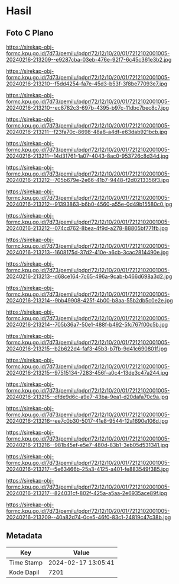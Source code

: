 # Hasil

## Foto C Plano

https://sirekap-obj-formc.kpu.go.id/7d73/pemilu/pdpr/72/12/10/20/01/7212102001005-20240216-213209--e9287cba-03eb-476e-92f7-6c45c361e3b2.jpg

https://sirekap-obj-formc.kpu.go.id/7d73/pemilu/pdpr/72/12/10/20/01/7212102001005-20240216-213210--f5dd4254-fa7e-45d3-b53f-3f8be77093e7.jpg

https://sirekap-obj-formc.kpu.go.id/7d73/pemilu/pdpr/72/12/10/20/01/7212102001005-20240216-213210--ec8782c3-697b-4395-b97c-11dbc7bec8c7.jpg

https://sirekap-obj-formc.kpu.go.id/7d73/pemilu/pdpr/72/12/10/20/01/7212102001005-20240216-213211--f23fa70c-8698-48a8-a4df-e63dab921bcb.jpg

https://sirekap-obj-formc.kpu.go.id/7d73/pemilu/pdpr/72/12/10/20/01/7212102001005-20240216-213211--14d31761-1a07-4043-8ac0-953726c8d34d.jpg

https://sirekap-obj-formc.kpu.go.id/7d73/pemilu/pdpr/72/12/10/20/01/7212102001005-20240216-213212--705b679e-2e66-41b7-9448-f2d0213356f3.jpg

https://sirekap-obj-formc.kpu.go.id/7d73/pemilu/pdpr/72/12/10/20/01/7212102001005-20240216-213212--91393863-b6b0-4560-a55e-0d49b15580c0.jpg

https://sirekap-obj-formc.kpu.go.id/7d73/pemilu/pdpr/72/12/10/20/01/7212102001005-20240216-213212--074cd762-8bea-4f9d-a278-88805bf771fb.jpg

https://sirekap-obj-formc.kpu.go.id/7d73/pemilu/pdpr/72/12/10/20/01/7212102001005-20240216-213213--1608175d-37d2-410e-a6cb-3cac2814490e.jpg

https://sirekap-obj-formc.kpu.go.id/7d73/pemilu/pdpr/72/12/10/20/01/7212102001005-20240216-213213--d68ce164-7c65-496a-9cab-b466d698a3d2.jpg

https://sirekap-obj-formc.kpu.go.id/7d73/pemilu/pdpr/72/12/10/20/01/7212102001005-20240216-213214--9bb49908-425f-4b00-b8aa-55b2db5c0e2e.jpg

https://sirekap-obj-formc.kpu.go.id/7d73/pemilu/pdpr/72/12/10/20/01/7212102001005-20240216-213214--705b36a7-50e1-488f-b492-5fc767f00c5b.jpg

https://sirekap-obj-formc.kpu.go.id/7d73/pemilu/pdpr/72/12/10/20/01/7212102001005-20240216-213215--b2b622d4-faf3-45b3-b7fb-9d41c690801f.jpg

https://sirekap-obj-formc.kpu.go.id/7d73/pemilu/pdpr/72/12/10/20/01/7212102001005-20240216-213215--97515134-7283-456f-a0c4-13de3c47a244.jpg

https://sirekap-obj-formc.kpu.go.id/7d73/pemilu/pdpr/72/12/10/20/01/7212102001005-20240216-213215--dfde9d6c-a9e7-43ba-9ea1-d20dafa70c9a.jpg

https://sirekap-obj-formc.kpu.go.id/7d73/pemilu/pdpr/72/12/10/20/01/7212102001005-20240216-213216--ee7c0b30-5017-41e8-9544-12a1690e106d.jpg

https://sirekap-obj-formc.kpu.go.id/7d73/pemilu/pdpr/72/12/10/20/01/7212102001005-20240216-213216--981b45ef-e5e7-480d-83b1-3eb05d531341.jpg

https://sirekap-obj-formc.kpu.go.id/7d73/pemilu/pdpr/72/12/10/20/01/7212102001005-20240216-213217--5e63466b-25a3-4125-a401-fe883549f385.jpg

https://sirekap-obj-formc.kpu.go.id/7d73/pemilu/pdpr/72/12/10/20/01/7212102001005-20240216-213217--824031cf-802f-425a-a5aa-2e6935ace89f.jpg

https://sirekap-obj-formc.kpu.go.id/7d73/pemilu/pdpr/72/12/10/20/01/7212102001005-20240216-213209--40a82d74-0ce5-46f0-83c1-24819c47c38b.jpg


## Metadata

| Key        | Value               |
| ---------- | ------------------- |
| Time Stamp | 2024-02-17 13:05:41 |
| Kode Dapil | 7201                |



